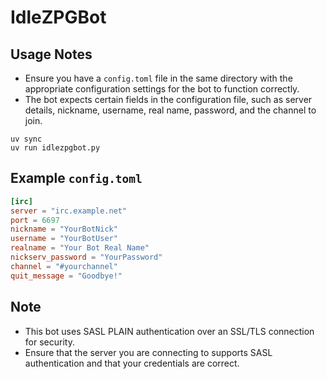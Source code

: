# IdleZPGBot

## Usage Notes

- Ensure you have a `config.toml` file in the same directory with the
  appropriate configuration settings for the bot to function correctly.
- The bot expects certain fields in the configuration file, such as server
  details, nickname, username, real name, password, and the channel to join.

```shell
uv sync
uv run idlezpgbot.py
```

## Example `config.toml`

```toml
[irc]
server = "irc.example.net"
port = 6697
nickname = "YourBotNick"
username = "YourBotUser"
realname = "Your Bot Real Name"
nickserv_password = "YourPassword"
channel = "#yourchannel"
quit_message = "Goodbye!"
```

## Note

- This bot uses SASL PLAIN authentication over an SSL/TLS connection for
  security.
- Ensure that the server you are connecting to supports SASL authentication and
  that your credentials are correct.
